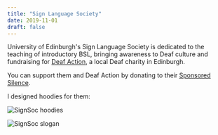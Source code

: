 ```yaml
---
title: "Sign Language Society"
date: 2019-11-01
draft: false
---
```


University of Edinburgh's Sign Language Society is dedicated to the teaching of introductory BSL, bringing awareness to Deaf culture and fundraising for [Deaf Action](https://www.deafaction.org/), a local Deaf charity in Edinburgh.

You can support them and Deaf Action by donating to their [Sponsored Silence](https://www.gofundme.com/f/t8d7d-sponsored-silence).

I designed hoodies for them:

![SignSoc hoodies](/signsoc/hoodies.png)

![SignSoc slogan](/signsoc/slogan.png)
